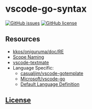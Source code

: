 # vscode-go-syntax 
[![GitHub issues](https://img.shields.io/github/issues/dunstontc/vscode-go-syntax.svg)](https://github.com/dunstontc/vscode-go-syntax/issues)
[![GitHub license](https://img.shields.io/badge/license-MIT-blue.svg)](https://github.com/dunstontc/vscode-go-syntax/blob/master/LICENSE) 


## Resources
- [kkos/oniguruma/doc/RE](https://github.com/kkos/oniguruma/blob/master/doc/RE)
- [Scope Naming](https://www.sublimetext.com/docs/3/scope_naming.html)
- [vscode-textmate](https://github.com/Microsoft/vscode-textmate)
- Language Specific:
  - [casualjim/vscode-gotemplate](https://github.com/casualjim/vscode-gotemplate)
  - [Microsoft/vscode-go](https://github.com/Microsoft/vscode-go)
  - [Default Language Definition](https://github.com/Microsoft/vscode/tree/master/extensions/go/syntaxes)

  
## [License](https://github.com/dunstontc/vscode-go-syntax/blob/master/LICENSE)

